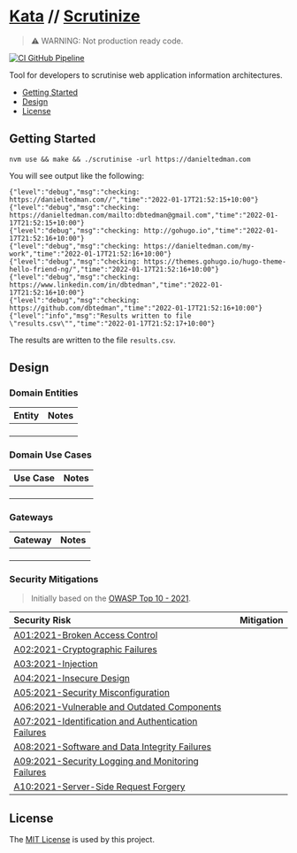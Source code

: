 # [Kata](https://github.com/dbtedman/kata) // [Scrutinize](https://github.com/dbtedman/kata-scrutinize)

> ⚠️ WARNING: Not production ready code.

[![CI GitHub Pipeline](https://img.shields.io/github/workflow/status/dbtedman/kata-scrutinize/ci?style=for-the-badge&logo=github&label=ci)](https://github.com/dbtedman/kata-scrutinize/actions/workflows/ci.yml)

Tool for developers to scrutinise web application information architectures.

-   [Getting Started](#getting-started)
-   [Design](#design)
-   [License](#license)

## Getting Started

```shell
nvm use && make && ./scrutinise -url https://danieltedman.com
```

You will see output like the following:

```
{"level":"debug","msg":"checking: https://danieltedman.com//","time":"2022-01-17T21:52:15+10:00"}
{"level":"debug","msg":"checking: https://danieltedman.com/mailto:dbtedman@gmail.com","time":"2022-01-17T21:52:15+10:00"}
{"level":"debug","msg":"checking: http://gohugo.io","time":"2022-01-17T21:52:16+10:00"}
{"level":"debug","msg":"checking: https://danieltedman.com/my-work","time":"2022-01-17T21:52:16+10:00"}
{"level":"debug","msg":"checking: https://themes.gohugo.io/hugo-theme-hello-friend-ng/","time":"2022-01-17T21:52:16+10:00"}
{"level":"debug","msg":"checking: https://www.linkedin.com/in/dbtedman","time":"2022-01-17T21:52:16+10:00"}
{"level":"debug","msg":"checking: https://github.com/dbtedman","time":"2022-01-17T21:52:16+10:00"}
{"level":"info","msg":"Results written to file \"results.csv\"","time":"2022-01-17T21:52:17+10:00"}
```

The results are written to the file `results.csv`.

## Design

### Domain Entities

| Entity | Notes |
| :----- | :---- |
| ` `    |       |

### Domain Use Cases

| Use Case | Notes |
| :------- | :---- |
| ` `      |       |

### Gateways

| Gateway | Notes |
| :------ | :---- |
| ` `     |       |

### Security Mitigations

> Initially based on the [OWASP Top 10 - 2021](https://owasp.org/www-project-top-ten/).

| Security Risk                                                                                                                       | Mitigation |
| :---------------------------------------------------------------------------------------------------------------------------------- | :--------- |
| [A01:2021-Broken Access Control](https://owasp.org/Top10/A01_2021-Broken_Access_Control/)                                           |            |
| [A02:2021-Cryptographic Failures](https://owasp.org/Top10/A02_2021-Cryptographic_Failures/)                                         |            |
| [A03:2021-Injection](https://owasp.org/Top10/A03_2021-Injection/)                                                                   |            |
| [A04:2021-Insecure Design](https://owasp.org/Top10/A04_2021-Insecure_Design/)                                                       |            |
| [A05:2021-Security Misconfiguration](https://owasp.org/Top10/A05_2021-Security_Misconfiguration/)                                   |            |
| [A06:2021-Vulnerable and Outdated Components](https://owasp.org/Top10/A06_2021-Vulnerable_and_Outdated_Components/)                 |            |
| [A07:2021-Identification and Authentication Failures](https://owasp.org/Top10/A07_2021-Identification_and_Authentication_Failures/) |            |
| [A08:2021-Software and Data Integrity Failures](https://owasp.org/Top10/A08_2021-Software_and_Data_Integrity_Failures/)             |            |
| [A09:2021-Security Logging and Monitoring Failures](https://owasp.org/Top10/A09_2021-Security_Logging_and_Monitoring_Failures/)     |            |
| [A10:2021-Server-Side Request Forgery](https://owasp.org/Top10/A10_2021-Server-Side_Request_Forgery_%28SSRF%29/)                    |            |

## License

The [MIT License](./LICENSE.md) is used by this project.
